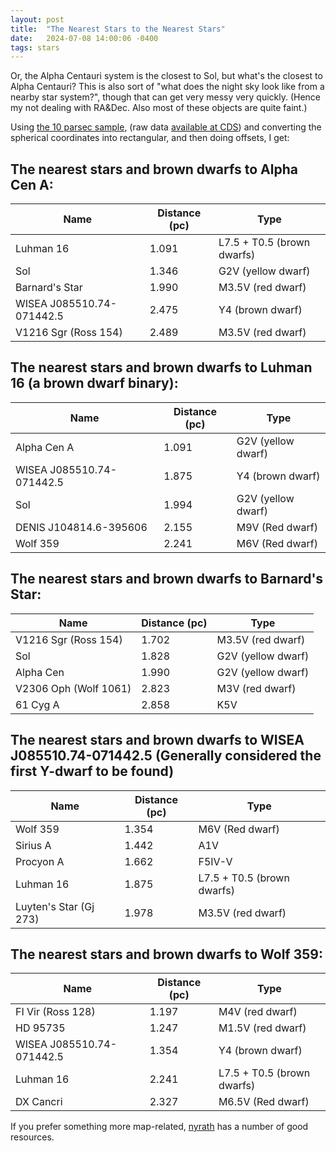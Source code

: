 ```yaml
---
layout: post
title:  "The Nearest Stars to the Nearest Stars"
date:   2024-07-08 14:00:06 -0400
tags: stars
---
```

Or, the Alpha Centauri system is the closest to Sol, but what's the closest to Alpha Centauri? This is also sort of "what does the night sky look like from a nearby star system?", though that can get very messy very quickly. (Hence my not dealing with RA&Dec. Also most of these objects are quite faint.)

Using [the 10 parsec sample](https://www.aanda.org/articles/aa/full_html/2021/06/aa40985-21/aa40985-21.html), (raw data [available at CDS](https://cdsarc.cds.unistra.fr/viz-bin/cat/J/A+A/650/A201)) and converting the spherical coordinates into rectangular, and then doing offsets, I get:

## The nearest stars and brown dwarfs to Alpha Cen A:

|Name|Distance (pc)|Type|
|-|-|-|
|Luhman 16|1.091|L7.5 + T0.5 (brown dwarfs)|
|Sol|1.346|G2V (yellow dwarf)|
|Barnard's Star|1.990|M3.5V (red dwarf)|
|WISEA J085510.74-071442.5|2.475|Y4 (brown dwarf)|
|V1216 Sgr (Ross 154)|2.489|M3.5V (red dwarf)|


## The nearest stars and brown dwarfs to Luhman 16 (a brown dwarf binary):

|Name|Distance (pc)|Type|
|-|-|-|
|Alpha Cen A|1.091|G2V (yellow dwarf)|
|WISEA J085510.74-071442.5|1.875|Y4 (brown dwarf)|
|Sol|1.994|G2V (yellow dwarf)|
|DENIS J104814.6-395606|2.155|M9V (Red dwarf)|
|Wolf 359|2.241|M6V (Red dwarf)|


## The nearest stars and brown dwarfs to Barnard's Star:

|Name|Distance (pc)|Type|
|-|-|-|
|V1216 Sgr (Ross 154)|1.702|M3.5V (red dwarf)|
|Sol|1.828|G2V (yellow dwarf)|
|Alpha Cen|1.990|G2V (yellow dwarf)|
|V2306 Oph (Wolf 1061)|2.823|M3V (red dwarf)|
|61 Cyg A|2.858|K5V|

## The nearest stars and brown dwarfs to WISEA J085510.74-071442.5 (Generally considered the first Y-dwarf to be found)

|Name|Distance (pc)|Type|
|-|-|-|
|Wolf 359|1.354|M6V (Red dwarf)|
|Sirius A|1.442|A1V|
|Procyon A|1.662|F5IV-V|
|Luhman 16|1.875|L7.5 + T0.5 (brown dwarfs)|
|Luyten's Star (Gj 273)|1.978|M3.5V (red dwarf)|

## The nearest stars and brown dwarfs to Wolf 359:

|Name|Distance (pc)|Type|
|-|-|-|
|FI Vir (Ross 128)|1.197|M4V (red dwarf)|
|HD 95735|1.247|M1.5V (red dwarf)|
|WISEA J085510.74-071442.5|1.354|Y4 (brown dwarf)|
|Luhman 16|2.241|L7.5 + T0.5 (brown dwarfs)|
|DX Cancri|2.327|M6.5V (Red dwarf)|

If you prefer something more map-related, [nyrath](https://www.projectrho.com/public_html/rocket/spacemaps.php) has a number of good resources.
